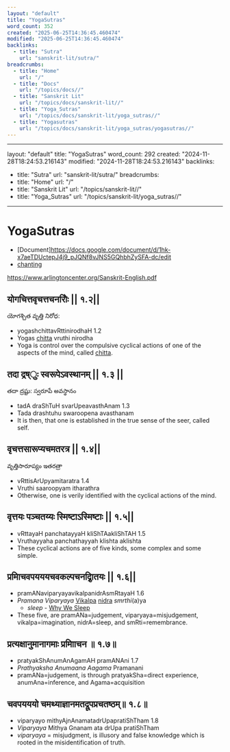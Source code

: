 ```yaml
---
layout: "default"
title: "YogaSutras"
word_count: 352
created: "2025-06-25T14:36:45.460474"
modified: "2025-06-25T14:36:45.460474"
backlinks:
  - title: "Sutra"
    url: "sanskrit-lit/sutra/"
breadcrumbs:
  - title: "Home"
    url: "/"
  - title: "Docs"
    url: "/topics/docs//"
  - title: "Sanskrit Lit"
    url: "/topics/docs/sanskrit-lit//"
  - title: "Yoga_Sutras"
    url: "/topics/docs/sanskrit-lit/yoga_sutras//"
  - title: "Yogasutras"
    url: "/topics/docs/sanskrit-lit/yoga_sutras/yogasutras//"
---
```

---
layout: "default"
title: "YogaSutras"
word_count: 292
created: "2024-11-28T18:24:53.216143"
modified: "2024-11-28T18:24:53.216143"
backlinks:
  - title: "Sutra"
    url: "sanskrit-lit/sutra/"
breadcrumbs:
  - title: "Home"
    url: "/"
  - title: "Sanskrit Lit"
    url: "/topics/sanskrit-lit//"
  - title: "Yoga_Sutras"
    url: "/topics/sanskrit-lit/yoga_sutras//"
---
# YogaSutras

- [Document]<https://docs.google.com/document/d/1hk-x7aeTDUctepJ4j9_pJQNf8vJNS5GQhbhZySFA-dc/edit>
- [chanting](https://youtu.be/aJc9mlwWx5k)

<https://www.arlingtoncenter.org/Sanskrit-English.pdf>

## योगचित्तवृचत्तचनरोिः || १.२||

యోగశ్చిత వృత్తి నిరోధ:

- yogashchittavRttinirodhaH 1.2
- Yogas [chitta](sanskrit-lit/chitta/) vruthi nirodha
- Yoga is control over the compulsive cyclical actions  of one of the aspects of the mind, called [chitta](sanskrit-lit/chitta/).

## तदा द्रष्ुः स्वरूपेऽवस्थानम् || १.३ ||

తదా ద్రష్టు: స్వరూపే అవస్థానం

- tadA draShTuH svarUpeavasthAnam 1.3
- Tada drashtuhu swaroopena avasthanam
- It is then, that one is established in the true sense of the seer, called self.

## वृचत्तसारूप्यचमतरत्र || १.४||

వృత్తిసారూప్యం ఇతరత్రా

- vRttisArUpyamitaratra 1.4
- Vruthi saaroopyam itharathra
- Otherwise, one is verily identified with the cyclical actions of the mind.

## वृत्तयः पञ्चतय्यः स्मिष्टाऽस्मिष्टाः || १.५||

- vRttayaH panchatayyaH kliShTAakliShTAH 1.5
- Vruthayyaha panchathayyah klishta aklishta
- These cyclical actions are of five kinds, some complex and some simple.

## प्रमािचवपयययचवकल्पचनद्रािृतयः || १.६||

- pramANaviparyayavikalpanidrAsmRtayaH 1.6
- *Pramana* *Viparyaya* [Vikalpa](sanskrit-lit/vikalpa/) [nidra](nidra/) *smrthi*(a)ya
  - *sleep* - [Why We Sleep](highlights/books/why-we-sleep/)
- These five, are pramANa=judgement, viparyaya=misjudgement,  vikalpa=imagination, nidrA=sleep, and smRti=remembrance.

## प्रत्यक्षानुमानागमाः प्रमािाचन ॥ १.७॥

- pratyakShAnumAnAgamAH pramANAni 1.7
- *Prathyaksha* *Anumaana* *Aagama* Pramanani
- pramANa=judgement, is through pratyakSha=direct experience,  anumAna=inference, and Agama=acquisition

## चवपयययो चमथ्याज्ञानमतद्रूपप्रचतष्ठम्॥ १.८॥

- viparyayo mithyAjnAnamatadrUpapratiShTham 1.8
- *Viparyaya* Mithya Gnanam ata drUpa pratiShTham
- *viparyaya* = misjudgment, is illusory and false knowledge  which is rooted in the misidentification of truth.
